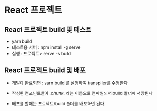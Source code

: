 # React 프로젝트

## React 프로젝트 build 및 테스트
* yarn build
* 테스트용 서버 : npm install -g serve
* 실행 : 프로젝트> serve -s build

## React 프로젝트 build 및 배포
* 개발이 완료되면 : yarn build 를 실행하여 transpiler를 수행한다
* 작성된 컴포넌트들이 *.chunk.* 라는 이름으로 컴파일되어 build 폴더에 저장된다

* 배포를 할때는 프로젝트/build 폴더를 배포하면 된다